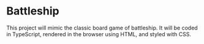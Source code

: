 # Battleship
This project will mimic the classic board game of battleship. It will be coded in TypeScript, rendered in the browser using HTML, and styled with CSS.
